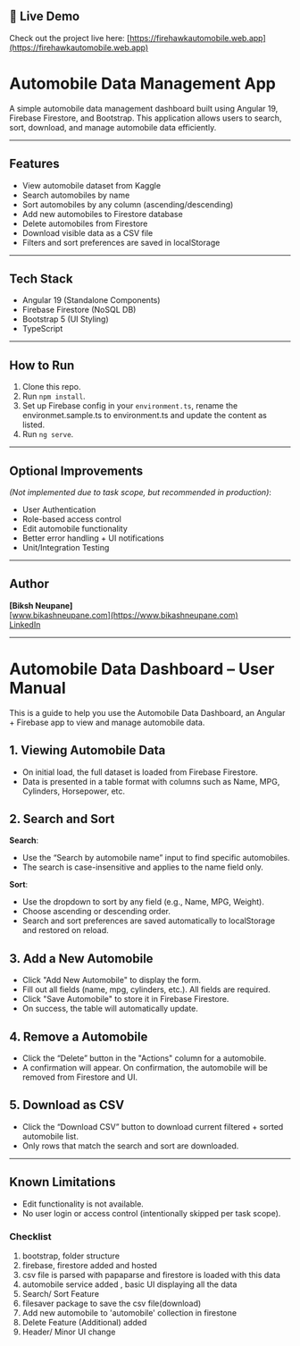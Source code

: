 ## 🔗 Live Demo

Check out the project live here: [https://firehawkautomobile.web.app](https://firehawkautomobile.web.app)

# Automobile Data Management App

A simple automobile data management dashboard built using Angular 19, Firebase Firestore, and Bootstrap.
This application allows users to search, sort, download, and manage automobile data efficiently.

---

## Features

- View automobile dataset from Kaggle
- Search automobiles by name
- Sort automobiles by any column (ascending/descending)
- Add new automobiles to Firestore database
- Delete automobiles from Firestore
- Download visible data as a CSV file
- Filters and sort preferences are saved in localStorage

---

## Tech Stack

- Angular 19 (Standalone Components)
- Firebase Firestore (NoSQL DB)
- Bootstrap 5 (UI Styling)
- TypeScript

---

## How to Run

1. Clone this repo.
2. Run `npm install`.
3. Set up Firebase config in your `environment.ts`, rename the environmet.sample.ts to environment.ts and update the content as listed.
4. Run `ng serve`.

---

## Optional Improvements

_(Not implemented due to task scope, but recommended in production)_:

- User Authentication
- Role-based access control
- Edit automobile functionality
- Better error handling + UI notifications
- Unit/Integration Testing

---

## Author

**[Biksh Neupane]**  
[www.bikashneupane.com](https://www.bikashneupane.com)  
[LinkedIn](https://www.linkedin.com/in/bikkashneupane/)

---

# Automobile Data Dashboard – User Manual

This is a guide to help you use the Automobile Data Dashboard, an Angular + Firebase app to view and manage automobile data.

## 1. Viewing Automobile Data

- On initial load, the full dataset is loaded from Firebase Firestore.
- Data is presented in a table format with columns such as Name, MPG, Cylinders, Horsepower, etc.

## 2. Search and Sort

**Search**:

- Use the “Search by automobile name” input to find specific automobiles.
- The search is case-insensitive and applies to the name field only.

**Sort**:

- Use the dropdown to sort by any field (e.g., Name, MPG, Weight).
- Choose ascending or descending order.
- Search and sort preferences are saved automatically to localStorage and restored on reload.

## 3. Add a New Automobile

- Click "Add New Automobile" to display the form.
- Fill out all fields (name, mpg, cylinders, etc.). All fields are required.
- Click "Save Automobile" to store it in Firebase Firestore.
- On success, the table will automatically update.

## 4. Remove a Automobile

- Click the “Delete” button in the "Actions" column for a automobile.
- A confirmation will appear. On confirmation, the automobile will be removed from Firestore and UI.

## 5. Download as CSV

- Click the “Download CSV” button to download current filtered + sorted automobile list.
- Only rows that match the search and sort are downloaded.

---

## Known Limitations

- Edit functionality is not available.
- No user login or access control (intentionally skipped per task scope).

### Checklist

1. bootstrap, folder structure
2. firebase, firestore added and hosted
3. csv file is parsed with papaparse and firestore is loaded with this data
4. automobile service added , basic UI displaying all the data
5. Search/ Sort Feature
6. filesaver package to save the csv file(download)
7. Add new automobile to 'automobile' collection in firestone
8. Delete Feature (Additional) added
9. Header/ Minor UI change
